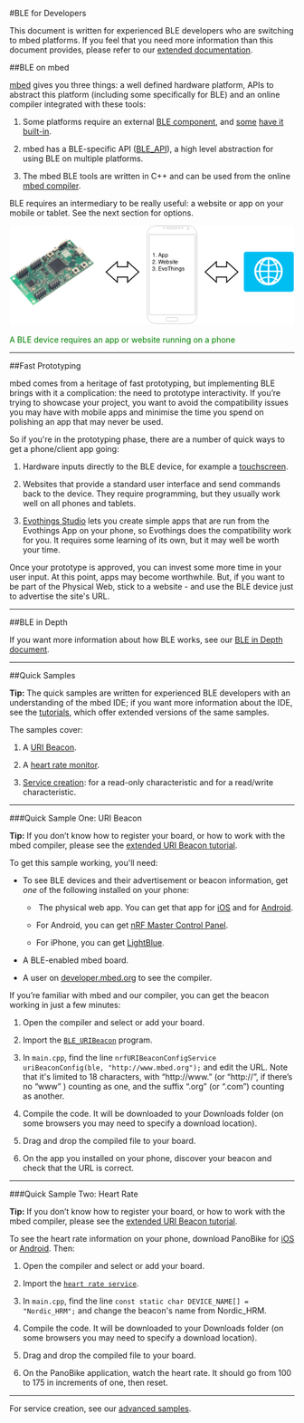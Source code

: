 #BLE for Developers

This document is written for experienced BLE developers who are switching to mbed platforms. If you feel that you need more information than this document provides, please refer to our [extended documentation](/GettingStarted/DesignersIntro/).

##BLE on mbed

[mbed](http://developer.mbed.org) gives you three things: a well defined hardware platform, APIs to abstract this platform (including some specifically for BLE) and an online compiler integrated with these tools:

1. Some platforms require an external [BLE component](http://developer.mbed.org/components/cat/bluetooth/), and [some](http://developer.mbed.org/platforms/mbed-HRM1017/) [have it](http://developer.mbed.org/platforms/RedBearLab-BLE-Nano/) [built-in](http://developer.mbed.org/platforms/Nordic-nRF51-Dongle/).

2. mbed has a BLE-specific API ([BLE_API](http://developer.mbed.org/teams/Bluetooth-Low-Energy/code/BLE_API/file/1956023d42fb/README.md)), a high level abstraction for using BLE on multiple platforms.
	
3. The mbed BLE tools are written in C++ and can be used from the online [mbed compiler](https://developer.mbed.org/compiler/).

BLE requires an intermediary to be really useful: a website or app on your mobile or tablet. See the next section for options.

<img align="center">![Connecting](/GettingStarted/Images/ConnectDiagram.png "A BLE device requires an app or website running on a phone")</img>

<span style="color:green">A BLE device requires an app or website running on a phone</span>

___


##Fast Prototyping

mbed comes from a heritage of fast prototyping, but implementing BLE brings with it a complication: the need to prototype interactivity. If you’re trying to showcase your project, you want to avoid the compatibility issues you may have with mobile apps and minimise the time you spend on polishing an app that may never be used.

So if you're in the prototyping phase, there are a number of quick ways to get a phone/client app going:

1. Hardware inputs directly to the BLE device, for example a [touchscreen](http://developer.mbed.org/components/cat/touchscreen/).

2. Websites that provide a standard user interface and send commands back to the device. They require programming, but they usually work well on all phones and tablets.

3. [Evothings Studio](http://evothings.com/getting-started-with-evothings-studio-in-90-seconds/) lets you create simple apps that are run from the Evothings App on your phone, so Evothings does the compatibility work for you. It requires some learning of its own, but it may well be worth your time.

Once your prototype is approved, you can invest some more time in your user input. At this point, apps may become worthwhile. But, if you want to be part of the Physical Web, stick to a website - and use the BLE device just to advertise the site's URL.

___

##BLE in Depth

If you want more information about how BLE works, see our [BLE in Depth document](/InDepth/BLEInDepth/). 

___

##Quick Samples

**Tip:** The quick samples are written for experienced BLE developers with an understanding of the mbed IDE; if you want more information about the IDE, see the [tutorials](/GettingStarted/IntroSamples/), which offer extended versions of the same samples. 

The samples cover:

1. A [URI Beacon](#uribeaconsample).
	
2. A [heart rate monitor](#hearratesample).
	
3. [Service creation](/AdvSamples/Overview/): for a read-only characteristic and for a read/write characteristic.

____

<a name="uribeaconsample">
###Quick Sample One: URI Beacon
</a>

**Tip:** If you don’t know how to register your board, or how to work with the mbed compiler, please see the [extended URI Beacon tutorial](/GettingStarted/URIBeacon/). 

To get this sample working, you'll need:

+ To see BLE devices and their advertisement or beacon information, get *one* of the following installed on your phone: 

	-  The physical web app. You can get that app for [iOS](https://itunes.apple.com/us/app/physical-web/id927653608?mt=8) and for 
[Android](https://play.google.com/store/apps/details?id=physical_web.org.physicalweb).

	- For Android, you can get [nRF Master Control Panel](https://play.google.com/store/apps/detailsid=no.nordicsemi.android.mcp&hl=en).

	- For iPhone, you can get [LightBlue](https://itunes.apple.com/gb/app/lightblue-bluetooth-low-energy/id557428110?mt=8).

+ A BLE-enabled mbed board.

+ A user on [developer.mbed.org](developer.mbed.org) to see the compiler.

If you’re familiar with mbed and our compiler, you can get the beacon working in just a few minutes:

1. Open the compiler and select or add your board.

2. Import the [``BLE_URIBeacon``](http://developer.mbed.org/teams/Bluetooth-Low-Energy/code/BLE_URIBeacon/) program.

3. In ``main.cpp``, find the line ``nrfURIBeaconConfigService uriBeaconConfig(ble, "http://www.mbed.org");`` and edit the URL. Note that it's limited to 18 characters, with “http://www.” (or “http://”, if there’s no “www” ) counting as one, and the suffix “.org” (or “.com”) counting as another.

5. Compile the code. It will be downloaded to your Downloads folder (on some browsers you may need to specify a download location).

6. Drag and drop the compiled file to your board.

7. On the app you installed on your phone, discover your beacon and check that the URL is correct.

____

<a name="hearratesample">
###Quick Sample Two: Heart Rate
</a>

**Tip:** If you don’t know how to register your board, or how to work with the mbed compiler, please see the [extended URI Beacon tutorial](/GettingStarted/URIBeacon/). 

To see the heart rate information on your phone, download PanoBike for [iOS](https://itunes.apple.com/gb/app/panobike/id567403997?mt=8) or [Android](https://play.google.com/store/apps/details?id=com.topeak.panobike&hl=en). Then:

1. Open the compiler and select or add your board.

2. Import the [``heart rate service``](http://developer.mbed.org/teams/Bluetooth-Low-Energy/code/BLE_HeartRate/).

3. In ``main.cpp``, find the line ``const static char DEVICE_NAME[] = "Nordic_HRM";`` and change the beacon's name from Nordic_HRM. 

4. Compile the code. It will be downloaded to your Downloads folder (on some browsers you may need to specify a download location).

5. Drag and drop the compiled file to your board.

6. On the PanoBike application, watch the heart rate. It should go from 100 to 175 in increments of one, then reset.

____

For service creation, see our [advanced samples](/AdvSamples/Overview/).
